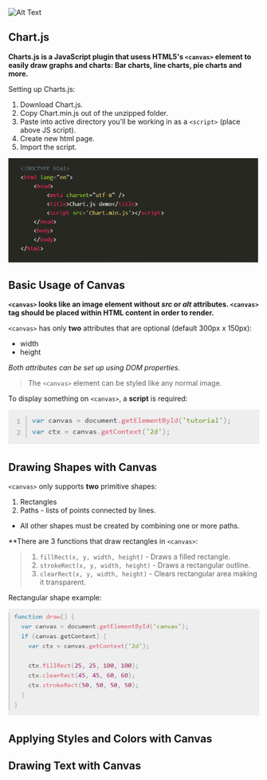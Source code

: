 ![Alt Text](https://www.simplilearn.com/ice9/free_resources_article_thumb/X_Reasons_to_learn_Javascript.jpg)

## Chart.js

**Charts.js is a JavaScript plugin that usess HTML5's `<canvas>` element to easily draw graphs and charts: Bar charts, line charts, pie charts and more.**

Setting up Charts.js:

1. Download Chart.js.
1. Copy Chart.min.js out of the unzipped folder.
1. Paste into active directory you'll be working in as a `<script>` (place above JS script).
1. Create new html page.
1. Import the script.

![Canvas Script Import](images/import-script.png)

## Basic Usage of Canvas

**`<canvas>` looks like an image element without *src* or *alt* attributes. `<canvas>` tag should be placed within HTML content in order to render.**

`<canvas>` has only **two** attributes that are optional (default 300px x 150px):
- width
- height 

*Both attributes can be set up using DOM properties.*

> The `<canvas>` element can be styled like any normal image.

To display something on `<canvas>`, a **script** is required:

![Canvas Get Element](images/canvas-get-element.png)

## Drawing Shapes with Canvas

`<canvas>` only supports **two** primitive shapes:

1. Rectangles
1. Paths - lists of points connected by lines.

- All other shapes must be created by combining one or more paths.

**There are 3 functions that draw rectangles in `<canvas>`:

> 1. `fillRect(x, y, width, height)` - Draws a filled rectangle.
> 1. `strokeRect(x, y, width, height)` - Draws a rectangular outline.
> 1. `clearRect(x, y, width, height)` - Clears rectangular area making it transparent. 

Rectangular shape example:

![Rectangular Example](images/rectangular-example.png)

## Applying Styles and Colors with Canvas

## Drawing Text with Canvas



